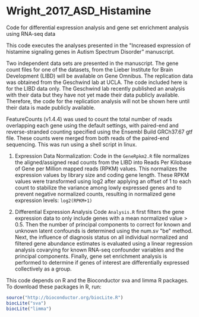 # Wright_2017_ASD_Histamine

Code for differential expression analysis and gene set enrichment analysis using RNA-seq data

This code executes the analyses presented in the "Increased expression of histamine signaling genes in Autism Spectrum Disorder" manuscript.

Two independent data sets are presented in the manuscript. The gene count files for one of the datasets, from the Lieber Institute for Brain Development (LIBD) will be available on Gene Omnibus. The replication data was obtained from the Geschwind lab at UCLA. The code included here is for the LIBD data only. The Geschwind lab recently published an analysis with their data but they have not yet made their data publicly available. Therefore, the code for the replication analysis will not be shown here until their data is made publicly available.

FeatureCounts (v1.4.4) was used to count the total number of reads overlapping each gene using the default settings, with paired-end and reverse-stranded counting specified using the Ensembl Build GRCh37.67 gtf file. These counts were merged from both reads of the paired-end sequencing. This was run using a shell script in linux.

1. Expression Data Normalization:
Code in the `GeneRpkm2.R` file normalizes the aligned/assigned read counts from the LIBD into Reads Per Kilobase of Gene per Million mapped reads (RPKM) values. This normalizes the expression values by library size and coding gene length. These RPKM values were transformed using log2 after applying an offset of 1 to each count to stabilize the variance among lowly expressed genes and to prevent negative normalized counts, resulting in normalized gene expression levels: `log2(RPKM+1)`

2. Differential Expression Analysis
Code `Analysis.R` first filters the gene expression data to only include genes with a mean normalized value > 0.5.
Then the number of principal components to correct for known and unknown latent confounds is determined using the num.sv "be" method. Next, the influence of diagnosis status on all individual normalized and filtered gene abundance estimates is evaluated using a linear regression analysis covarying for known RNA-seq confounder variables and the principal components.
Finally, gene set enrichment analysis is performed to determine if genes of interest are differentially expressed collectively as a group.


This code depends on R and the Bioconductor sva and limma R packages.
To download these packages in R, run:

```R
source("http://bioconductor.org/biocLite.R")
biocLite("sva")
biocLite("limma")
```

